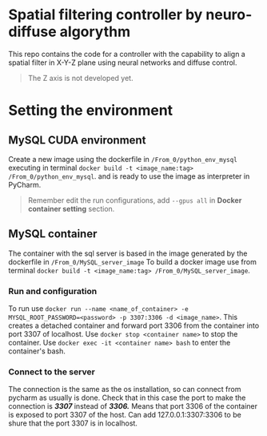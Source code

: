 # Spatial filtering controller by neuro-diffuse algorythm 
This repo contains the code for a controller with the capability to align a spatial filter in X-Y-Z plane using neural 
networks and diffuse control.

> The Z axis is not developed yet.

# Setting the environment

## MySQL CUDA environment 

Create a new image using the dockerfile in  `/From_0/python_env_mysql` executing in terminal 
`docker build -t <image_name:tag> /From_0/python_env_mysql`. and is ready to use the image as interpreter in PyCharm.

> Remember edit the run configurations, add `--gpus all` in **Docker container setting** section.

## MySQL container

The container with the sql server is based in the image generated by the dockerfile in `/From_0/MySQL_server_image`
To build a docker image use from terminal  `docker build -t <image_name:tag> /From_0/MySQL_server_image`.

### Run and configuration

To run use `docker run --name <name_of_container> -e MYSQL_ROOT_PASSWORD=<password> -p 3307:3306 -d <image_name>`. 
This creates a detached container and forward port 3306 from the container into port 3307 of localhost.
Use `docker stop <container name>` to stop the container.
Use `docker exec -it <container name> bash` to enter the container's bash.

### Connect to the server

The connection is the same as the os installation, so can connect from pycharm as usually is done. Check that in this 
case the port to make the connection is  ***3307*** instead of ***3306.*** Means that port 3306 of the container is exposed to port 3307 of the host. Can add 127.0.0.1:3307:3306 
to be shure that the port 3307 is in localhost.